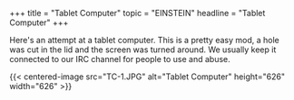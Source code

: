 +++
title = "Tablet Computer"
topic = "EINSTEIN"
headline = "Tablet Computer"
+++


Here's an attempt at a tablet computer. This is a pretty easy mod, a hole was cut in the lid and the screen was turned around. We usually keep it connected to our IRC channel for people to use and abuse.

{{< centered-image src="TC-1.JPG" alt="Tablet Computer" height="626" width="626" >}}


